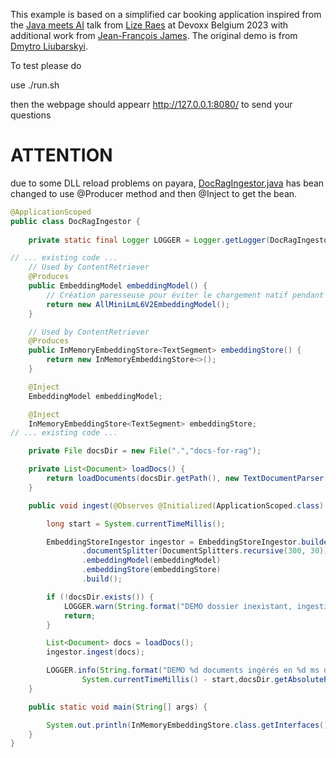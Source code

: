 This example is based on a simplified car booking application inspired from the [Java meets AI](https://www.youtube.com/watch?v=BD1MSLbs9KE) talk from [Lize Raes](https://www.linkedin.com/in/lize-raes-a8a34110/) at Devoxx Belgium 2023 with additional work from [Jean-François James](http://jefrajames.fr/). The original demo is from [Dmytro Liubarskyi](https://www.linkedin.com/in/dmytro-liubarskyi/).

To test please do

use ./run.sh 

then
the webpage should appearr
http://127.0.0.1:8080/ to send your questions

# ATTENTION

due to some DLL reload problems on payara, [DocRagIngestor.java](src/main/java/dev/langchain4j/cdi/example/booking/DocRagIngestor.java)  has bean changed
to use @Producer method and then @Inject to get the bean.


```java
@ApplicationScoped
public class DocRagIngestor {
	
	private static final Logger LOGGER = Logger.getLogger(DocRagIngestor.class.getName());

// ... existing code ...
    // Used by ContentRetriever
    @Produces
    public EmbeddingModel embeddingModel() {
        // Création paresseuse pour éviter le chargement natif pendant le bootstrap CDI.
        return new AllMiniLmL6V2EmbeddingModel();
    }

    // Used by ContentRetriever
    @Produces
    public InMemoryEmbeddingStore<TextSegment> embeddingStore() {
        return new InMemoryEmbeddingStore<>();
    }

    @Inject
    EmbeddingModel embeddingModel;

    @Inject
    InMemoryEmbeddingStore<TextSegment> embeddingStore;
// ... existing code ...

    private File docsDir = new File(".","docs-for-rag");

    private List<Document> loadDocs() {
        return loadDocuments(docsDir.getPath(), new TextDocumentParser());
    }

    public void ingest(@Observes @Initialized(ApplicationScoped.class) Object pointless) {

        long start = System.currentTimeMillis();

        EmbeddingStoreIngestor ingestor = EmbeddingStoreIngestor.builder()
                .documentSplitter(DocumentSplitters.recursive(300, 30))
                .embeddingModel(embeddingModel)
                .embeddingStore(embeddingStore)
                .build();

        if (!docsDir.exists()) {
            LOGGER.warn(String.format("DEMO dossier inexistant, ingestion ignorée: %s", docsDir.getAbsolutePath()));
            return;
        }

        List<Document> docs = loadDocs();
        ingestor.ingest(docs);

        LOGGER.info(String.format("DEMO %d documents ingérés en %d ms depuis %s", docs.size(),
                System.currentTimeMillis() - start,docsDir.getAbsolutePath()));
    }

    public static void main(String[] args) {

        System.out.println(InMemoryEmbeddingStore.class.getInterfaces()[0]);
    }
}


```